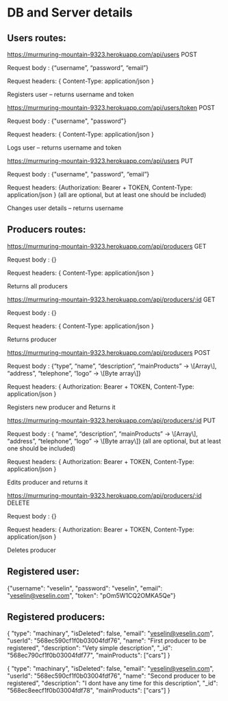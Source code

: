 DB and Server details
=====================

Users routes:
-------------

<https://murmuring-mountain-9323.herokuapp.com/api/users>
POST

Request body :
{“username”, “password”, “email”}

Request headers:
{ Content-Type: application/json }

Registers user – returns username and token

<https://murmuring-mountain-9323.herokuapp.com/api/users/token>
POST

Request body :
{"username", "password"}

Request headers:
{ Content-Type: application/json }

Logs user – returns username and token

<https://murmuring-mountain-9323.herokuapp.com/api/users>
PUT

Request body :
{"username", "password", “email”}

Request headers:
{Authorization: Bearer + TOKEN, Content-Type: application/json }
(all are optional, but at least one should be included)

Changes user details – returns username

Producers routes:
-----------------

<https://murmuring-mountain-9323.herokuapp.com/api/producers>
GET

Request body :
{}

Request headers:
{ Content-Type: application/json }

Returns all producers

<https://murmuring-mountain-9323.herokuapp.com/api/producers/:id>
GET

Request body :
{}

Request headers:
{ Content-Type: application/json }

Returns producer

<https://murmuring-mountain-9323.herokuapp.com/api/producers>
POST

Request body :
{“type”, “name”, “description”, “mainProducts” -&gt; \\\[Array\\\], “address”, “telephone”, “logo” -&gt; \\\[Byte array\\\]}

Request headers:
{ Authorization: Bearer + TOKEN, Content-Type: application/json }

Registers new producer and Returns it

<https://murmuring-mountain-9323.herokuapp.com/api/producers/:id>
PUT

Request body :
{ “name”, “description”, “mainProducts” -&gt; \\\[Array\\\], “address”, “telephone”, “logo” -&gt; \\\[Byte array\\\]}
(all are optional, but at least one should be included)

Request headers:
{ Authorization: Bearer + TOKEN, Content-Type: application/json }

Edits producer and returns it

<https://murmuring-mountain-9323.herokuapp.com/api/producers/:id>
DELETE

Request body :
{}

Request headers:
{ Authorization: Bearer + TOKEN, Content-Type: application/json }

Deletes producer

<span id="users-routes" class="anchor"></span>

Registered user:
----------------

{"username": "veselin",
"password": "veselin",
"email": "veselin@veselin.com",
"token": "pOm5W1CQ2OMKA5Qe"}

Registered producers:
---------------------

{
"type": "machinary",
"isDeleted": false,
"email": "veselin@veselin.com",
"userId": "568ec590cf1f0b03004fdf76",
"name": "First producer to be registered",
"description": "Vety simple description",
"\_id": "568ec790cf1f0b03004fdf77",
"mainProducts": \["cars"\]
}

{
"type": "machinary",
"isDeleted": false,
"email": "veselin@veselin.com",
"userId": "568ec590cf1f0b03004fdf76",
"name": "Second producer to be registered",
"description": "I dont have any time for this description",
"\_id": "568ec8eecf1f0b03004fdf78",
"mainProducts": \["cars"\]
}
